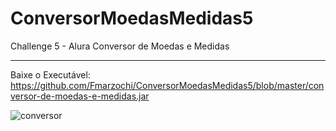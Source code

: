# ConversorMoedasMedidas5
Challenge 5 - Alura Conversor de Moedas e Medidas<hr>
Baixe o Executável:<br> https://github.com/Fmarzochi/ConversorMoedasMedidas5/blob/master/conversor-de-moedas-e-medidas.jar

![conversor](https://user-images.githubusercontent.com/97696243/186520312-c8615907-753f-4368-8acb-b6347632bd96.jpg)
